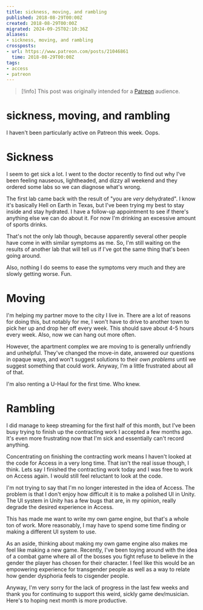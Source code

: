 ```yaml
---
title: sickness, moving, and rambling
published: 2018-08-29T00:00Z
created: 2018-08-29T00:00Z
migrated: 2024-09-25T02:10:36Z
aliases:
- sickness, moving, and rambling
crossposts:
- url: https://www.patreon.com/posts/21046861
  time: 2018-08-29T00:00Z
tags:
- access
- patreon
---
```


> [!info]
> This post was originally intended for a [Patreon](../tags/patreon.md) audience.

# sickness, moving, and rambling

I haven't been particularly active on Patreon this week. Oops.

# Sickness

I seem to get sick a lot. I went to the doctor recently to find out why I've been feeling nauseous, lightheaded, and dizzy all weekend and they ordered some labs so we can diagnose what's wrong.

The first lab came back with the result of "you are _very_ dehydrated". I know it's basically Hell on Earth in Texas, but I've been trying my best to stay inside and stay hydrated. I have a follow-up appointment to see if there's anything else we can do about it. For now I'm drinking an excessive amount of sports drinks.

That's not the only lab though, because apparently several other people have come in with similar symptoms as me. So, I'm still waiting on the results of another lab that will tell us if I've got the same thing that's been going around.

Also, nothing I do seems to ease the symptoms very much and they are slowly getting worse. Fun.

# Moving

I'm helping my partner move to the city I live in. There are a lot of reasons for doing this, but notably for me, I won't have to drive to another town to pick her up and drop her off every week. This should save about 4-5 hours every week. Also, now we can hang out more often.

However, the apartment complex we are moving to is generally unfriendly and unhelpful. They've changed the move-in date, answered our questions in opaque ways, and won't suggest solutions to their _own problems_ until we suggest something that could work. Anyway, I'm a little frustrated about all of that.

I'm also renting a U-Haul for the first time. Who knew.

# Rambling

I did manage to keep streaming for the first half of this month, but I've been busy trying to finish up the contracting work I accepted a few months ago. It's even more frustrating now that I'm sick and essentially can't record anything.

Concentrating on finishing the contracting work means I haven't looked at the code for Access in a very long time. That isn't the real issue though, I think. Lets say I finished the contracting work today and I was free to work on Access again. I would still feel reluctant to look at the code.

I'm not trying to say that I'm no longer interested in the idea of Access. The problem is that I don't enjoy how difficult it is to make a polished UI in Unity. The UI system in Unity has a few bugs that are, in my opinion, really degrade the desired experience in Access.

This has made me want to write my own game engine, but that's a whole ton of work. More reasonably, I may have to spend some time finding or making a different UI system to use.

As an aside, thinking about making my own game engine also makes me feel like making a new game. Recently, I've been toying around with the idea of a combat game where all of the bosses you fight refuse to believe in the gender the player has chosen for their character. I feel like this would be an empowering experience for transgender people as well as a way to relate how gender dysphoria feels to cisgender people.

Anyway, I'm very sorry for the lack of progress in the last few weeks and thank you for continuing to support this weird, sickly game dev/musician. Here's to hoping next month is more productive.